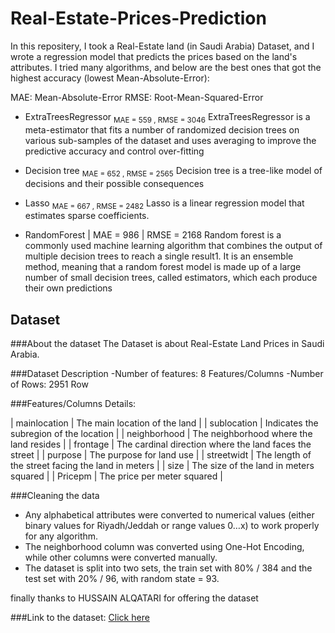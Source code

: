 # Real-Estate-Prices-Prediction
In this repositery, I took a Real-Estate land (in Saudi Arabia) Dataset, and I wrote a regression model that predicts the prices based on the land's attributes. I tried many algorithms, and below are the best ones that got the highest accuracy (lowest Mean-Absolute-Error):

MAE: Mean-Absolute-Error
RMSE: Root-Mean-Squared-Error

  - ExtraTreesRegressor <sub>MAE = 559 , RMSE = 3046</sub>
      ExtraTreesRegressor is a meta-estimator that fits a number of randomized decision trees on various sub-samples of the dataset and uses averaging to improve the predictive accuracy and control over-fitting

  - Decision tree <sub>MAE = 652 , RMSE = 2565</sub>
    Decision tree is a tree-like model of decisions and their possible consequences

  - Lasso <sub>MAE = 667 , RMSE = 2482</sub>
    Lasso is a linear regression model that estimates sparse coefficients.
  
  - RandomForest | MAE = 986 | RMSE = 2168
      Random forest is a commonly used machine learning algorithm that combines the output of multiple decision trees to reach a single result1. It is an ensemble method, meaning that a random forest model is made up of a large number of small decision trees, called estimators, which each produce their own predictions

## Dataset

###About the dataset
    The Dataset is about Real-Estate Land Prices in Saudi Arabia.

###Dataset Description
-Number of features: 8 Features/Columns
-Number of Rows: 2951 Row

###Features/Columns Details:

| mainlocation | The main location of the land |
| sublocation | Indicates the subregion of the location |
| neighborhood | The neighborhood where the land resides |
| frontage | The cardinal direction where the land faces the street |
| purpose | The purpose for land use |
| streetwidt | The length of the street facing the land in meters |
| size | The size of the land in meters squared |
| Pricepm | The price per meter squared |

###Cleaning the data
- Any alphabetical attributes were converted to numerical values (either binary values for Riyadh/Jeddah or range values 0…x) to work properly for any algorithm.
- The neighborhood column was converted using One-Hot Encoding, while other columns were converted manually.
- The dataset is split into two sets, the train set with 80% / 384 and the test set with 20% / 96, with random state = 93.

finally thanks to HUSSAIN ALQATARI for offering the dataset

###Link to the dataset: [Click here](https://www.kaggle.com/code/hussainalqatari/land-market-scraper/notebook)
